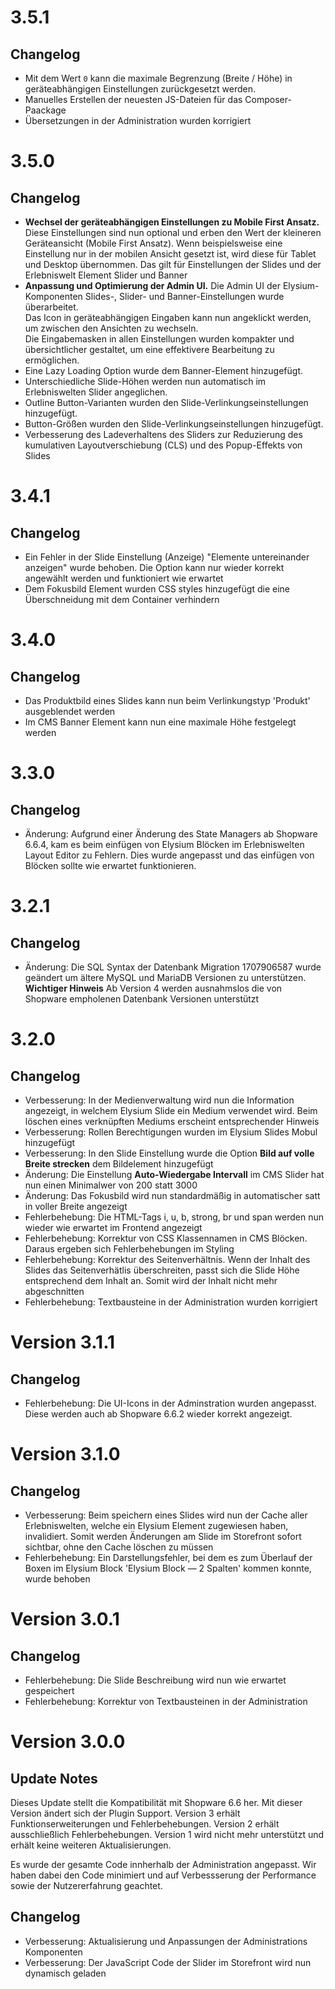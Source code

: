 # 3.5.1

## Changelog
- Mit dem Wert `0` kann die maximale Begrenzung (Breite / Höhe) in geräteabhängigen Einstellungen zurückgesetzt werden.
- Manuelles Erstellen der neuesten JS-Dateien für das Composer-Paackage
- Übersetzungen in der Administration wurden korrigiert

# 3.5.0

## Changelog
- **Wechsel der geräteabhängigen Einstellungen zu Mobile First Ansatz.** Diese Einstellungen sind nun optional und erben den Wert der kleineren Geräteansicht (Mobile First Ansatz). Wenn beispielsweise eine Einstellung nur in der mobilen Ansicht gesetzt ist, wird diese für Tablet und Desktop übernommen. Das gilt für Einstellungen der Slides und der Erlebniswelt Element Slider und Banner
- **Anpassung und Optimierung der Admin UI.** Die Admin UI der Elysium-Komponenten Slides-, Slider- und Banner-Einstellungen wurde überarbeitet.  
Das Icon in geräteabhängigen Eingaben kann nun angeklickt werden, um zwischen den Ansichten zu wechseln.  
Die Eingabemasken in allen Einstellungen wurden kompakter und übersichtlicher gestaltet, um eine effektivere Bearbeitung zu ermöglichen.
- Eine Lazy Loading Option wurde dem Banner-Element hinzugefügt.
- Unterschiedliche Slide-Höhen werden nun automatisch im Erlebniswelten Slider angeglichen.
- Outline Button-Varianten wurden den Slide-Verlinkungseinstellungen hinzugefügt.
- Button-Größen wurden den Slide-Verlinkungseinstellungen hinzugefügt.
- Verbesserung des Ladeverhaltens des Sliders zur Reduzierung des kumulativen Layoutverschiebung (CLS) und des Popup-Effekts von Slides

# 3.4.1

## Changelog
- Ein Fehler in der Slide Einstellung (Anzeige) "Elemente untereinander anzeigen" wurde behoben. Die Option kann nur wieder korrekt angewählt werden und funktioniert wie erwartet
- Dem Fokusbild Element wurden CSS styles hinzugefügt die eine Überschneidung mit dem Container verhindern

# 3.4.0

## Changelog
- Das Produktbild eines Slides kann nun beim Verlinkungstyp 'Produkt' ausgeblendet werden
- Im CMS Banner Element kann nun eine maximale Höhe festgelegt werden

# 3.3.0

## Changelog
- Änderung: Aufgrund einer Änderung des State Managers ab Shopware 6.6.4, kam es beim einfügen von Elysium Blöcken im Erlebniswelten Layout Editor zu Fehlern. Dies wurde angepasst und das einfügen von Blöcken sollte wie erwartet funktionieren.

# 3.2.1

## Changelog
- Änderung: Die SQL Syntax der Datenbank Migration 1707906587 wurde geändert um ältere MySQL und MariaDB Versionen zu unterstützen. **Wichtiger Hinweis** Ab Version 4 werden ausnahmslos die von Shopware empholenen Datenbank Versionen unterstützt

# 3.2.0

## Changelog
- Verbesserung: In der Medienverwaltung wird nun die Information angezeigt, in welchem Elysium Slide ein Medium verwendet wird. Beim löschen eines verknüpften Mediums erscheint entsprechender Hinweis 
- Verbesserung: Rollen Berechtigungen wurden im Elysium Slides Mobul hinzugefügt
- Verbesserung: In den Slide Einstellung wurde die Option **Bild auf volle Breite strecken** dem Bildelement hinzugefügt
- Änderung: Die Einstellung **Auto-Wiedergabe Intervall** im CMS Slider hat nun einen Minimalwer von 200 statt 3000
- Änderung: Das Fokusbild wird nun standardmäßig in automatischer satt in voller Breite angezeigt
- Fehlerbehebung: Die HTML-Tags i, u, b, strong, br und span werden nun wieder wie erwartet im Frontend angezeigt
- Fehlerbehebung: Korrektur von CSS Klassennamen in CMS Blöcken. Daraus ergeben sich Fehlerbehebungen im Styling
- Fehlerbehebung: Korrektur des Seitenverhältnis. Wenn der Inhalt des Slides das Seitenverhätlis überschreiten, passt sich die Slide Höhe entsprechend dem Inhalt an. Somit wird der Inhalt nicht mehr abgeschnitten
- Fehlerbehebung: Textbausteine in der Administration wurden korrigiert

# Version 3.1.1

## Changelog
- Fehlerbehebung: Die UI-Icons in der Adminstration wurden angepasst. Diese werden auch ab Shopware 6.6.2 wieder korrekt angezeigt.

# Version 3.1.0

## Changelog
- Verbesserung: Beim speichern eines Slides wird nun der Cache aller Erlebniswelten, welche ein Elysium Element zugewiesen haben, invalidiert. Somit werden Änderungen am Slide im Storefront sofort sichtbar, ohne den Cache löschen zu müssen
- Fehlerbehebung: Ein Darstellungsfehler, bei dem es zum Überlauf der Boxen im Elysium Block 'Elysium Block — 2 Spalten' kommen konnte, wurde behoben

# Version 3.0.1

## Changelog
- Fehlerbehebung: Die Slide Beschreibung wird nun wie erwartet gespeichert
- Fehlerbehebung: Korrektur von Textbausteinen in der Administration

# Version 3.0.0

## Update Notes
Dieses Update stellt die Kompatibilität mit Shopware 6.6 her. Mit dieser Version ändert sich der Plugin Support. Version 3 erhält Funktionserweiterungen und Fehlerbehebungen. Version 2 erhält ausschließlich Fehlerbehebungen. Version 1 wird nicht mehr unterstützt und erhält keine weiteren Aktualisierungen.  

Es wurde der gesamte Code innherhalb der Administration angepasst. Wir haben dabei den Code minimiert und auf Verbessserung der Performance sowie der Nutzererfahrung geachtet. 

## Changelog
- Verbesserung: Aktualisierung und Anpassungen der Administrations Komponenten
- Verbesserung: Der JavaScript Code der Slider im Storefront wird nun dynamisch geladen